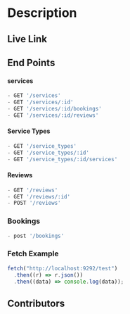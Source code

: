 # Description

## Live Link



## End Points
#### services
```js
- GET '/services'
- GET '/services/:id'
- GET '/services/:id/bookings'
- GET '/services/:id/reviews'
```
#### Service Types
```js
- GET '/service_types'
- GET '/service_types/:id'
- GET '/service_types/:id/services'
```

#### Reviews
```js
- GET '/reviews'
- GET '/reviews/:id'
- POST '/reviews'
```

### Bookings
```js
- post '/bookings'
```
### Fetch Example



```js
fetch("http://localhost:9292/test")
  .then((r) => r.json())
  .then((data) => console.log(data));
```

## Contributors